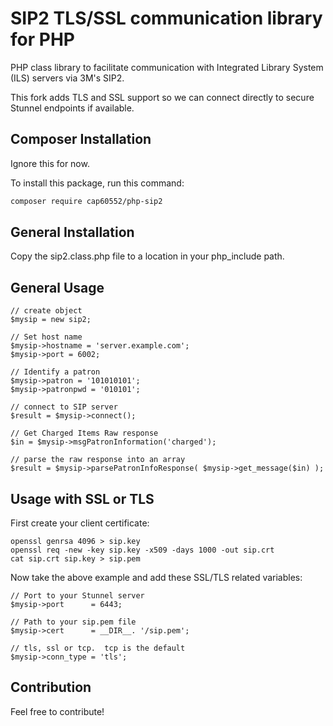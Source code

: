 # SIP2 TLS/SSL communication library for PHP

PHP class library to facilitate communication with Integrated Library System (ILS) servers via 3M's SIP2.

This fork adds TLS and SSL support so we can connect directly to secure Stunnel endpoints if available.


## Composer Installation

Ignore this for now.

To install this package, run this command:
```sh
composer require cap60552/php-sip2
```

## General Installation
Copy the sip2.class.php file to a location in your php_include path.

## General Usage

	// create object
	$mysip = new sip2;

	// Set host name
	$mysip->hostname = 'server.example.com';
	$mysip->port = 6002;

	// Identify a patron
	$mysip->patron = '101010101';
	$mysip->patronpwd = '010101';
 
	// connect to SIP server 
	$result = $mysip->connect();

	// Get Charged Items Raw response
	$in = $mysip->msgPatronInformation('charged');

	// parse the raw response into an array
	$result = $mysip->parsePatronInfoResponse( $mysip->get_message($in) );

## Usage with SSL or TLS

First create your client certificate:

    openssl genrsa 4096 > sip.key
    openssl req -new -key sip.key -x509 -days 1000 -out sip.crt
    cat sip.crt sip.key > sip.pem

Now take the above example and add these SSL/TLS related variables:

    // Port to your Stunnel server
    $mysip->port      = 6443;

    // Path to your sip.pem file
    $mysip->cert      = __DIR__. '/sip.pem';

    // tls, ssl or tcp.  tcp is the default
    $mysip->conn_type = 'tls';

## Contribution

Feel free to contribute!
